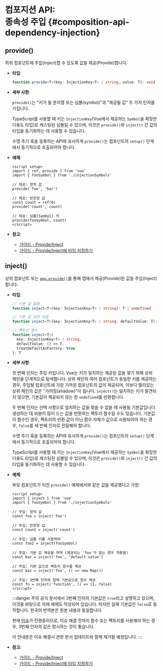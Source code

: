 # 컴포지션 API: <br>종속성 주입 {#composition-api-dependency-injection}

## provide()

하위 컴포넌트에 주입(Inject)할 수 있도록 값을 제공(Provide)합니다.

- **타입**:

  ```ts
  function provide<T>(key: InjectionKey<T> | string, value: T): void
  ```

- **세부 사항**:

  `provide()`는 "키가 될 문자열 또는 심볼(symbol)"과 "제공될 값" 두 가지 인자를 가집니다.

  TypeScript를 사용할 때 키는 `InjectionKey`(Vue에서 제공하는 `Symbol`을 확장한 다용도 타입)로 캐스팅된 심볼일 수 있으며,
  이것은 `provide()`와 `inject()` 간 값의 타입을 동기화하는 데 사용할 수 있습니다.

  수명 주기 훅을 등록하는 API와 유사하게 `provide()`는 컴포넌트의 `setup()` 단계에서 동기적으로 호출되어야 합니다.

- **예제**:

  ```vue
  <script setup>
  import { ref, provide } from 'vue'
  import { fooSymbol } from './injectionSymbols'

  // 제공: 정적 값
  provide('foo', 'bar')

  // 제공: 반응형 값
  const count = ref(0)
  provide('count', count)

  // 제공: 심볼(Symbol) 키
  provide(fooSymbol, count)
  </script>
  ```

- **참고**:
  - [가이드 - Provide/Inject](/guide/components/provide-inject.html)
  - [가이드 - Provide/Inject에 타입 지정하기](/guide/typescript/composition-api.html#typing-provide-inject)

## inject()

상위 컴포넌트 또는 [`app.provide()`](/api/application.html#app-provide)를 통해 앱에서 제공(Provide)된 값을 주입(Inject)합니다.

- **타입**:

  ```ts
  // 기본 값 없음
  function inject<T>(key: InjectionKey<T> | string): T | undefined

  // 기본 값 정의 있음
  function inject<T>(key: InjectionKey<T> | string, defaultValue: T): T

  // 팩토리 함수
  function inject<T>(
    key: InjectionKey<T> | string,
    defaultValue: () => T,
    treatDefaultAsFactory: true
  ): T
  ```

- **세부 사항**:

  첫 번째 인자는 주입 키입니다.
  Vue는 키가 일치하는 제공된 값을 찾기 위해 상위 체인을 단계적으로 탐색합니다.
  상위 체인의 여러 컴포넌트가 동일한 키를 제공하는 경우,
  주입될 컴포넌트에 가장 가까운 컴포넌트의 값이 제공되며,
  이보다 멀리있는 상위 체인의 값은 "가려짐(shadow)"이 됩니다.
  `inject()`는 일치하는 키가 발견되지 않으면,
  기본값이 제공되지 않는 한 `undefined`를 반환합니다.

  두 번째 인자는 선택 사항으로 일치하는 값을 찾을 수 없을 때 사용될 기본값입니다.
  생성하는 데 비용이 많이 드는 값을 반환하는 팩토리 함수일 수도 있습니다.
  기본값이 함수인 경우,
  팩토리의 반환 값이 아닌 함수 자체가 값으로 사용되어야 하는 경우,
  `false`를 세 번째 인자로 전달해야 합니다.

  수명 주기 훅을 등록하는 API와 유사하게 `provide()`는 컴포넌트의 `setup()` 단계에서 동기적으로 호출되어야 합니다.

  TypeScript를 사용할 때 키는 `InjectionKey`(Vue에서 제공하는 `Symbol`을 확장한 다용도 타입)로 캐스팅된 심볼일 수 있으며,
  이것은 `provide()`와 `inject()` 간 값의 타입을 동기화하는 데 사용할 수 있습니다.

- **예제**:

  부모 컴포넌트가 이전 `provide()` 예제에서와 같은 값을 제공했다고 가정:

  ```vue
  <script setup>
  import { inject } from 'vue'
  import { fooSymbol } from './injectionSymbols'

  // 주입: 정적 값
  const foo = inject('foo')

  // 주입: 반응형 값
  const count = inject('count')

  // 주입: 심볼 키를 사용하여
  const foo2 = inject(fooSymbol)

  // 주입: 기본 값 제공을 하며 (제공되는 'foo'가 없는 경우 적용됨)
  const bar = inject('foo', 'default value')

  // 주입: 기본 값으로 팩토리 함수를 제공
  const baz = inject('foo', () => new Map())

  // 주입: 3번째 인자와 함께 기본값으로 함수 제공
  const fn = inject('function', () => {}, false)
  </script>
  ```

  :::danger 주의
  공식 문서에서 3번째 인자의 기본값은 `true`라고 설명하고 있으며,
  이것을 바탕으로 아래 예제도 작성되어 있습니다.
  하지만 실제 기본값은 `false`로 동작합니다.
  한국어 번역본은 원본 내용과 동일합니다.

  현재 [이슈](https://github.com/vuejs/core/issues/6194)가 진행중이므로,
  이슈 해결 전까지 함수 또는 팩토리를 사용해야 하는 경우,
  3번째 인자의 값은 명시하는 것이 좋습니다.

  이 안내문은 이슈 해결시 관련 문서 업데이트와 함께 제거될 예정입니다.
  :::

- **참고**:
  - [가이드 - Provide/Inject](/guide/components/provide-inject.html)
  - [가이드 - Provide/Inject에 타입 지정하기](/guide/typescript/composition-api.html#typing-provide-inject)
